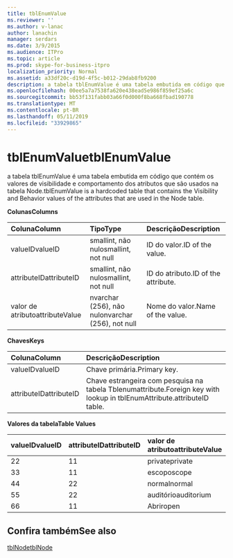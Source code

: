 ```yaml
---
title: tblEnumValue
ms.reviewer: ''
ms.author: v-lanac
author: lanachin
manager: serdars
ms.date: 3/9/2015
ms.audience: ITPro
ms.topic: article
ms.prod: skype-for-business-itpro
localization_priority: Normal
ms.assetid: a33df20c-d19d-4f5c-b012-29dab8fb9200
description: a tabela tblEnumValue é uma tabela embutida em código que contém os valores de visibilidade e comportamento dos atributos que são usados na tabela Node.
ms.openlocfilehash: 00ee5a7a7538fa620e438ead5e986f859ef25a6c
ms.sourcegitcommit: bb53f131fabb03a66f0d000f8ba668fbad190778
ms.translationtype: MT
ms.contentlocale: pt-BR
ms.lasthandoff: 05/11/2019
ms.locfileid: "33929865"
---
```

# <a name="tblenumvalue"></a><span data-ttu-id="71358-103">tblEnumValue</span><span class="sxs-lookup"><span data-stu-id="71358-103">tblEnumValue</span></span>
 
<span data-ttu-id="71358-104">a tabela tblEnumValue é uma tabela embutida em código que contém os valores de visibilidade e comportamento dos atributos que são usados na tabela Node.</span><span class="sxs-lookup"><span data-stu-id="71358-104">tblEnumValue is a hardcoded table that contains the Visibility and Behavior values of the attributes that are used in the Node table.</span></span>
  
<span data-ttu-id="71358-105">**Colunas**</span><span class="sxs-lookup"><span data-stu-id="71358-105">**Columns**</span></span>

|<span data-ttu-id="71358-106">**Coluna**</span><span class="sxs-lookup"><span data-stu-id="71358-106">**Column**</span></span>|<span data-ttu-id="71358-107">**Tipo**</span><span class="sxs-lookup"><span data-stu-id="71358-107">**Type**</span></span>|<span data-ttu-id="71358-108">**Descrição**</span><span class="sxs-lookup"><span data-stu-id="71358-108">**Description**</span></span>|
|:-----|:-----|:-----|
|<span data-ttu-id="71358-109">valueID</span><span class="sxs-lookup"><span data-stu-id="71358-109">valueID</span></span>  <br/> |<span data-ttu-id="71358-110">smallint, não nulo</span><span class="sxs-lookup"><span data-stu-id="71358-110">smallint, not null</span></span>  <br/> |<span data-ttu-id="71358-111">ID do valor.</span><span class="sxs-lookup"><span data-stu-id="71358-111">ID of the value.</span></span>  <br/> |
|<span data-ttu-id="71358-112">attributeID</span><span class="sxs-lookup"><span data-stu-id="71358-112">attributeID</span></span>  <br/> |<span data-ttu-id="71358-113">smallint, não nulo</span><span class="sxs-lookup"><span data-stu-id="71358-113">smallint, not null</span></span>  <br/> |<span data-ttu-id="71358-114">ID do atributo.</span><span class="sxs-lookup"><span data-stu-id="71358-114">ID of the attribute.</span></span>  <br/> |
|<span data-ttu-id="71358-115">valor de atributo</span><span class="sxs-lookup"><span data-stu-id="71358-115">attributeValue</span></span>  <br/> |<span data-ttu-id="71358-116">nvarchar (256), não nulo</span><span class="sxs-lookup"><span data-stu-id="71358-116">nvarchar (256), not null</span></span>  <br/> |<span data-ttu-id="71358-117">Nome do valor.</span><span class="sxs-lookup"><span data-stu-id="71358-117">Name of the value.</span></span>  <br/> |
   
<span data-ttu-id="71358-118">**Chaves**</span><span class="sxs-lookup"><span data-stu-id="71358-118">**Keys**</span></span>

|<span data-ttu-id="71358-119">**Coluna**</span><span class="sxs-lookup"><span data-stu-id="71358-119">**Column**</span></span>|<span data-ttu-id="71358-120">**Descrição**</span><span class="sxs-lookup"><span data-stu-id="71358-120">**Description**</span></span>|
|:-----|:-----|
|<span data-ttu-id="71358-121">valueID</span><span class="sxs-lookup"><span data-stu-id="71358-121">valueID</span></span>  <br/> |<span data-ttu-id="71358-122">Chave primária.</span><span class="sxs-lookup"><span data-stu-id="71358-122">Primary key.</span></span>  <br/> |
|<span data-ttu-id="71358-123">attributeID</span><span class="sxs-lookup"><span data-stu-id="71358-123">attributeID</span></span>  <br/> |<span data-ttu-id="71358-124">Chave estrangeira com pesquisa na tabela Tblenumattribute.</span><span class="sxs-lookup"><span data-stu-id="71358-124">Foreign key with lookup in tblEnumAttribute.attributeID table.</span></span>  <br/> |
   
<span data-ttu-id="71358-125">**Valores da tabela**</span><span class="sxs-lookup"><span data-stu-id="71358-125">**Table Values**</span></span>

|<span data-ttu-id="71358-126">**valueID**</span><span class="sxs-lookup"><span data-stu-id="71358-126">**valueID**</span></span>|<span data-ttu-id="71358-127">**attributeID**</span><span class="sxs-lookup"><span data-stu-id="71358-127">**attributeID**</span></span>|<span data-ttu-id="71358-128">**valor de atributo**</span><span class="sxs-lookup"><span data-stu-id="71358-128">**attributeValue**</span></span>|
|:-----|:-----|:-----|
|<span data-ttu-id="71358-129">2</span><span class="sxs-lookup"><span data-stu-id="71358-129">2</span></span>  <br/> |<span data-ttu-id="71358-130">1</span><span class="sxs-lookup"><span data-stu-id="71358-130">1</span></span>  <br/> |<span data-ttu-id="71358-131">private</span><span class="sxs-lookup"><span data-stu-id="71358-131">private</span></span>  <br/> |
|<span data-ttu-id="71358-132">3</span><span class="sxs-lookup"><span data-stu-id="71358-132">3</span></span>  <br/> |<span data-ttu-id="71358-133">1</span><span class="sxs-lookup"><span data-stu-id="71358-133">1</span></span>  <br/> |<span data-ttu-id="71358-134">escopo</span><span class="sxs-lookup"><span data-stu-id="71358-134">scope</span></span>  <br/> |
|<span data-ttu-id="71358-135">4</span><span class="sxs-lookup"><span data-stu-id="71358-135">4</span></span>  <br/> |<span data-ttu-id="71358-136">2</span><span class="sxs-lookup"><span data-stu-id="71358-136">2</span></span>  <br/> |<span data-ttu-id="71358-137">normal</span><span class="sxs-lookup"><span data-stu-id="71358-137">normal</span></span>  <br/> |
|<span data-ttu-id="71358-138">5</span><span class="sxs-lookup"><span data-stu-id="71358-138">5</span></span>  <br/> |<span data-ttu-id="71358-139">2</span><span class="sxs-lookup"><span data-stu-id="71358-139">2</span></span>  <br/> |<span data-ttu-id="71358-140">auditório</span><span class="sxs-lookup"><span data-stu-id="71358-140">auditorium</span></span>  <br/> |
|<span data-ttu-id="71358-141">6</span><span class="sxs-lookup"><span data-stu-id="71358-141">6</span></span>  <br/> |<span data-ttu-id="71358-142">1</span><span class="sxs-lookup"><span data-stu-id="71358-142">1</span></span>  <br/> |<span data-ttu-id="71358-143">Abrir</span><span class="sxs-lookup"><span data-stu-id="71358-143">open</span></span>  <br/> |
   
## <a name="see-also"></a><span data-ttu-id="71358-144">Confira também</span><span class="sxs-lookup"><span data-stu-id="71358-144">See also</span></span>

[<span data-ttu-id="71358-145">tblNode</span><span class="sxs-lookup"><span data-stu-id="71358-145">tblNode</span></span>](tblnode.md)
